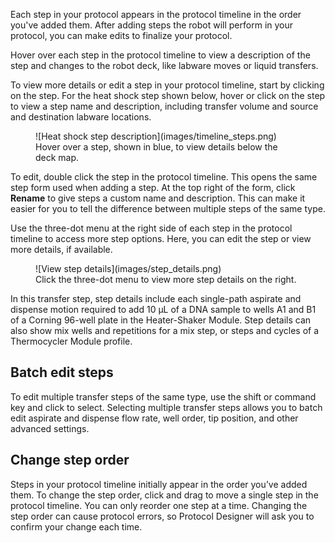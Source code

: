 Each step in your protocol appears in the protocol timeline in the order you've added them. After adding steps the robot will perform in your protocol, you can make edits to finalize your protocol. 

Hover over each step in the protocol timeline to view a description of the step and changes to the robot deck, like labware moves or liquid transfers. 

To view more details or edit a step in your protocol timeline, start by clicking on the step. For the heat shock step shown below, hover or click on the step to view a step name and description, including transfer volume and source and destination labware locations. 

<figure class="screenshot" markdown>
  ![Heat shock step description](images/timeline_steps.png)
  <figcaption>Hover over a step, shown in blue, to view details below the deck map.</figcaption>
</figure>

To edit, double click the step in the protocol timeline. This opens the same step form used when adding a step. At the top right of the
form, click **Rename** to give steps a custom name and description. This can make it easier for you to tell the difference between multiple steps of the same type.  

Use the three-dot menu at the right side of each step in the protocol
timeline to access more step options. Here, you can edit the step or
view more details, if available. 

<figure class="screenshot" markdown>
  ![View step details](images/step_details.png)
  <figcaption>Click the three-dot menu to view more step details on the right.</figcaption>
</figure>

In this transfer step, step details include each single-path
aspirate and dispense motion required to add 10 µL of a DNA sample
to wells A1 and B1 of a Corning 96-well plate in the Heater-Shaker
Module. Step details can also show mix wells and repetitions for a
mix step, or steps and cycles of a Thermocycler Module profile.

## Batch edit steps

To edit multiple transfer steps of the same type, use the shift or
command key and click to select. Selecting multiple transfer steps
allows you to batch edit aspirate and dispense flow rate, well order,
tip position, and other advanced settings. 

## Change step order

Steps in your protocol timeline initially appear in the order you’ve
added them. To change the step order, click and drag to move a
single step in the protocol timeline. You can only reorder one step
at a time. Changing the step order can cause protocol errors, so
Protocol Designer will ask you to confirm your change each time.


